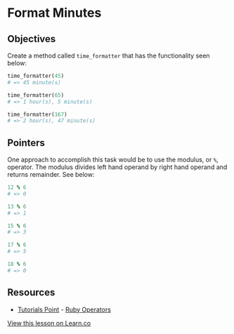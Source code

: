 

# Format Minutes

## Objectives

Create a method called `time_formatter` that has the functionality seen below:

```ruby
time_formatter(45)
# => 45 minute(s)

time_formatter(65)
# => 1 hour(s), 5 minute(s)

time_formatter(167)
# => 2 hour(s), 47 minute(s)
```

## Pointers

One approach to accomplish this task would be to use the modulus, or `%`, operator. The modulus divides left hand operand by right hand operand and returns remainder. See below:

```ruby
12 % 6
# => 0

13 % 6
# => 1

15 % 6
# => 3

17 % 6
# => 5

18 % 6
# => 0
```

## Resources
* [Tutorials Point](http://www.tutorialspoint.com/) - [Ruby Operators](http://www.tutorialspoint.com/ruby/ruby_operators.htm)

<a href='https://learn.co/lessons/format-minutes-todo' data-visibility='hidden'>View this lesson on Learn.co</a>
